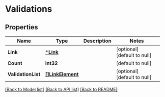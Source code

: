 # Validations

## Properties
Name | Type | Description | Notes
------------ | ------------- | ------------- | -------------
**Link** | [***Link**](Link.md) |  | [optional] [default to null]
**Count** | **int32** |  | [default to null]
**ValidationList** | [**[]LinkElement**](LinkElement.md) |  | [optional] [default to null]

[[Back to Model list]](../README.md#documentation-for-models) [[Back to API list]](../README.md#documentation-for-api-endpoints) [[Back to README]](../README.md)


